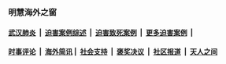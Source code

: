 
### 明慧海外之窗

####  [武汉肺炎](indexes/365.md?t=02052100) &nbsp;|&nbsp;  [迫害案例综述](indexes/328.md?t=02052100) &nbsp;|&nbsp; [迫害致死案例](indexes/277.md?t=02052100)  &nbsp;|&nbsp; [更多迫害案例](indexes/81.md?t=02052100)  &nbsp;|&nbsp; 
####  [时事评论](indexes/251.md?t=02052100) &nbsp;|&nbsp; [海外简讯](indexes/245.md?t=02052100)&nbsp;|&nbsp;  [社会支持](indexes/140.md?t=02052100) &nbsp;|&nbsp; [褒奖决议](indexes/282.md?t=02052100) &nbsp;|&nbsp; [社区报道](indexes/91.md?t=02052100)  &nbsp;|&nbsp; [天人之间](indexes/78.md?t=02052100) 

